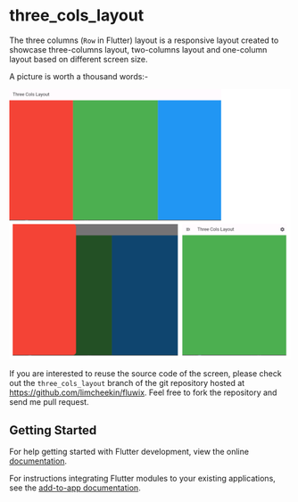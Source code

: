 # three_cols_layout

The three columns (`Row` in Flutter) layout is a responsive layout created to showcase three-columns layout, two-columns layout and one-column layout based on different screen size.

A picture is worth a thousand words:-

![Three columns layout screenshots](https://github.com/limcheekin/fluwix/raw/main/three_cols_layout/images/screenshot.png "Three columns layout screenshots")

If you are interested to reuse the source code of the screen, please check out the `three_cols_layout` branch of the git repository hosted at https://github.com/limcheekin/fluwix. Feel free to fork the repository and send me pull request.

## Getting Started

For help getting started with Flutter development, view the online
[documentation](https://flutter.dev/).

For instructions integrating Flutter modules to your existing applications,
see the [add-to-app documentation](https://flutter.dev/docs/development/add-to-app).
